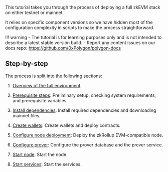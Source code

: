 <!--
---
comments: true
---
-->

This tutorial takes you through the process of deploying a full zkEVM stack on either testnet or mainnet.

It relies on specific component versions so we have hidden most of the configuration complexity in scripts to make the process straightforward.

!!! warning
    - The tutorial is for learning purposes only and is not intended to describe a latest stable version build.
    - Report any content issues on our docs repo: https://github.com/0xPolygon/polygon-docs

## Step-by-step

The process is split into the following sections:

1. [Overview of the full environment](environment-overview.md).

2. [Prerequisite steps](prerequisites.md): Preliminary setup, checking system requirements, and prerequisite variables.

3. [Install dependencies](install-dependencies.md): Install required dependencies and downloading mainnet files.

4. [Create wallets](create-wallets.md): Create wallets and deploy contracts.

5. [Configure node deployment](configure-node-deployment.md): Deploy the zkRollup EVM-compatible node.

6. [Configure prover](configure-prover.md): Configure the prover database and the prover service.

7. [Start node](start-node.md): Start the node.

8. [Start services](start-services.md): Start the services.